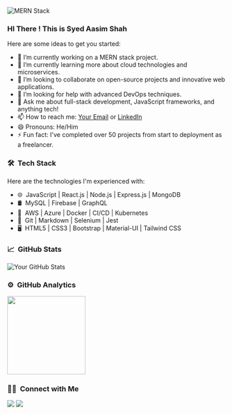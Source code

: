 ![MERN Stack](https://sbr-technologies.com/wp-content/uploads/2021/07/Mern-Stack-Developer.png)

### HI There ! This is Syed Aasim Shah

Here are some ideas to get you started:

- 🔭 I’m currently working on a MERN stack project.
- 🌱 I’m currently learning more about cloud technologies and microservices.
- 👯 I’m looking to collaborate on open-source projects and innovative web applications.
- 🤔 I’m looking for help with advanced DevOps techniques.
- 💬 Ask me about full-stack development, JavaScript frameworks, and anything tech!
- 📫 How to reach me: [Your Email](mailto:youremail@example.com) or [LinkedIn](https://www.linkedin.com/in/yourprofile/)
- 😄 Pronouns: He/Him
- ⚡ Fun fact: I've completed over 50 projects from start to deployment as a freelancer.

### 🛠 &nbsp;Tech Stack

Here are the technologies I'm experienced with:

- 🌐 &nbsp;JavaScript | React.js | Node.js | Express.js | MongoDB
- 🛢 &nbsp;MySQL | Firebase | GraphQL
- 🚀 &nbsp;AWS | Azure | Docker | CI/CD | Kubernetes
- 🔧 &nbsp;Git | Markdown | Selenium | Jest
- 🖥 &nbsp;HTML5 | CSS3 | Bootstrap | Material-UI | Tailwind CSS

### 📈 &nbsp;GitHub Stats

![Your GitHub Stats](https://github-readme-stats.vercel.app/api?username=aasim-shah&show_icons=true&theme=tokyonight)

### ⚙️ &nbsp;GitHub Analytics

<p align="left">
<a href="https://github.com/aasim-shah">
  <img height="180em" src="https://github-readme-stats-eight-theta.vercel.app/api/top-langs/?username=aasim-shah&theme=buefy&layout=compact" />
</a>
</p>

### 🤝🏻 &nbsp;Connect with Me

<p align="left">
<a href="https://linkedin.com/in/yourprofile"><img src="https://img.shields.io/badge/-LinkedIn-0077B5?style=flat&logo=LinkedIn&logoColor=white"/></a>
<a href="mailto:youremail@example.com"><img src="https://img.shields.io/badge/-Email-D14836?style=flat&logo=Gmail&logoColor=white"/></a>
</p>
